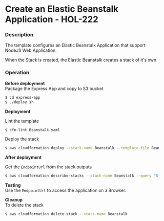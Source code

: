 # Create an Elastic Beanstalk Application - HOL-222

### Description

The template configures an Elastic Beanstalk Application that support NodeJS Web Application.

When the Stack is created, the Elastic Beanstalk creates a stack of it's own.

### Operation

**Before deployment**  
Package the Express App and copy to S3 bucket

```bash
$ cd express-app
$ ./deploy.sh
```

**Deployment**

Lint the template

```bash
$ cfn-lint Beanstalk.yaml
```

Deploy the stack

```bash
$ aws cloudformation deploy --stack-name Beanstalk --template-file Beanstalk.yaml --capabilities CAPABILITY_NAMED_IAM --parameter-overrides file://private-parameters.json
```

**After deployment**

Get the `EndpointUrl` from the stack outputs

```bash
$ aws cloudformation describe-stacks --stack-name Beanstalk --query "Stacks[0].Outputs" --no-cli-pager
```

**Testing**  
Use the `EndpointUrl` to access the application on a Browser.

**Cleanup**  
To delete the stack

```bash
$ aws cloudformation delete-stack --stack-name Beanstalk
```
